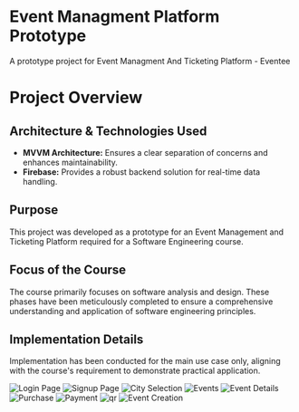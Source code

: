 # Event Managment Platform Prototype
A prototype project for Event Managment And Ticketing Platform - Eventee 

# Project Overview

## Architecture & Technologies Used
- **MVVM Architecture:** Ensures a clear separation of concerns and enhances maintainability.
- **Firebase:** Provides a robust backend solution for real-time data handling.

## Purpose
This project was developed as a prototype for an Event Management and Ticketing Platform required for a Software Engineering course.

## Focus of the Course
The course primarily focuses on software analysis and design. These phases have been meticulously completed to ensure a comprehensive understanding and application of software engineering principles.

## Implementation Details
Implementation has been conducted for the main use case only, aligning with the course's requirement to demonstrate practical application.

![Login Page](images/login.png)
![Signup Page](images/signup.png)
![City Selection](images/cityselection.png)
![Events](images/events.png)
![Event Details](images/eventdetails.png)
![Purchase](images/purchase.png)
![Payment](images/payment.png)
![qr](images/qr.png)
![Event Creation](images/eventcreation.png)




